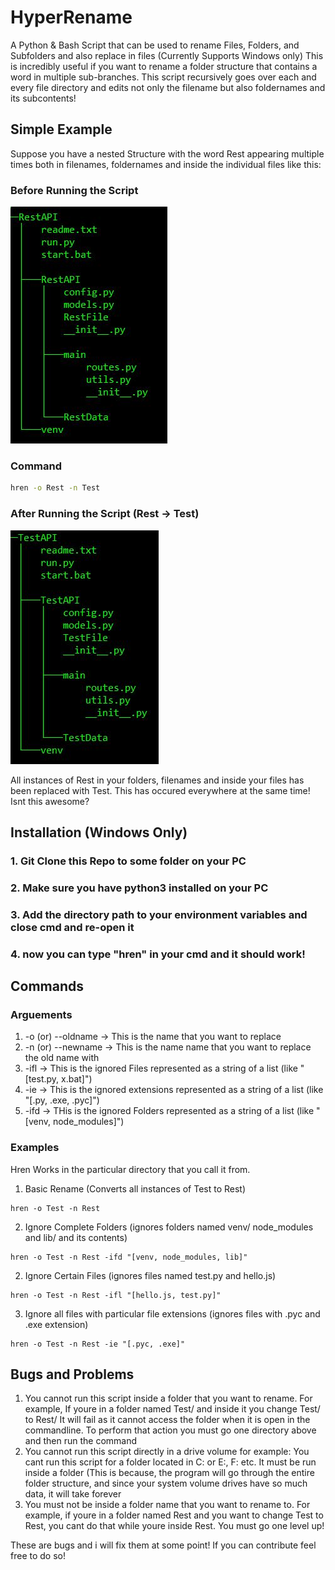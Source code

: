 # HyperRename
 A Python & Bash Script that can be used to rename Files, Folders, and Subfolders and also replace in files (Currently Supports Windows only)
 This is incredibly useful if you want to rename a folder structure that contains a word in multiple sub-branches. This script recursively goes over each and every file directory and edits not only the filename but also foldernames and its subcontents!
 
 ## Simple Example
 Suppose you have a nested Structure with the word Rest appearing multiple times both in filenames, foldernames and inside the individual files like this:
 
 ### Before Running the Script
![before](https://github.com/synapsecode/HyperRename/blob/main/GithubData/1.JPG)

### Command
```cmd
hren -o Rest -n Test
```



### After Running the Script (Rest -> Test)
![before](https://github.com/synapsecode/HyperRename/blob/main/GithubData/2.JPG)

All instances of Rest in your folders, filenames and inside your files has been replaced with Test. This has occured everywhere at the same time! Isnt this awesome?

## Installation (Windows Only)
### 1. Git Clone this Repo to some folder on your PC
### 2. Make sure you have python3 installed on your PC
### 3. Add the directory path to your environment variables and close cmd and re-open it
### 4. now you can type "hren" in your cmd and it should work!

## Commands
### Arguements
   1. -o (or) --oldname -> This is the name that you want to replace
   2. -n (or) --newname -> This is the name name that you want to replace the old name with
   3. -ifl -> This is the ignored Files represented as a string of a list (like "[test.py, x.bat]")
   4. -ie -> This is the ignored extensions represented as a string of a list (like "[.py, .exe, .pyc]")
   5. -ifd -> THis is the ignored Folders represented as a string of a list (like "[venv, node_modules]")
   
### Examples
Hren Works in the particular directory that you call it from.

1. Basic Rename (Converts all instances of Test to Rest)

```
hren -o Test -n Rest
```

2. Ignore Complete Folders (ignores folders named venv/ node_modules and lib/ and its contents)

```
hren -o Test -n Rest -ifd "[venv, node_modules, lib]"
```

2. Ignore Certain Files (ignores files named test.py and hello.js)

```
hren -o Test -n Rest -ifl "[hello.js, test.py]"
```

3. Ignore all files with particular file extensions (ignores files with .pyc and .exe extension)

```
hren -o Test -n Rest -ie "[.pyc, .exe]"
```
   

## Bugs and Problems
1. You cannot run this script inside a folder that you want to rename. For example, If youre in a folder named Test/ and inside it you change Test/ to Rest/ It will fail as it cannot access the folder when it is open in the commandline. To perform that action you must go one directory above and then run the command
2. You cannot run this script directly in a drive volume for example: You cant run this script for a folder located in C: or E:, F: etc. It must be run inside a folder (This is because, the program will go through the entire folder structure, and since your system volume drives have so much data, it will take forever
3. You must not be inside a folder name that you want to rename to. For example, if youre in a folder named Rest and you want to change Test to Rest, you cant do that while youre inside Rest. You must go one level up!

These are bugs and i will fix them at some point! If you can contribute feel free to do so!
